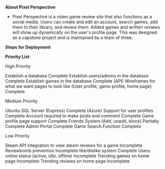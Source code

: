**About Pixel Perspective**
- Pixel Perspective is a video game review site that also functions as a social media. Users can create and edit an account, search games, add them to their library, and review them. Added games and written reviews will show up dynamically on the user's profile page. This was designed as a capstone project and is maintained by a team of three. 

**Steps for Deployment**


**Priority List**

High Priority

Establish a database Complete
Establish users/admins in the database Complete
Establish games in the database Complete (API)
Wireframes for what we want pages to look like (User profile, game profile, home page) Complete

Medium Priority

Ubuntu SQL Server (Express) Complete (Azure)
Support for user profiles Complete
Account required to make posts and comment Complete
Game profile page support Complete
Friends System (Add, unadd, block) Partially Complete
Admin Portal Complete
Game Search Function Complete

Low Priority

Steam API integration to view steam reviews for a game Incomplete
Reviewbomb prevention Incomplete
like/dislike system Complete
Users online status (active, idle, offline) Incomplete
Trending games on home page Incomplete
Trending reviews on home page Incomplete

